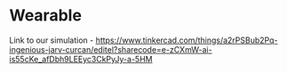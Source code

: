 # Wearable
Link to our simulation - https://www.tinkercad.com/things/a2rPSBub2Pq-ingenious-jarv-curcan/editel?sharecode=e-zCXmW-ai-is55cKe_afDbh9LEEyc3CkPyJy-a-5HM
